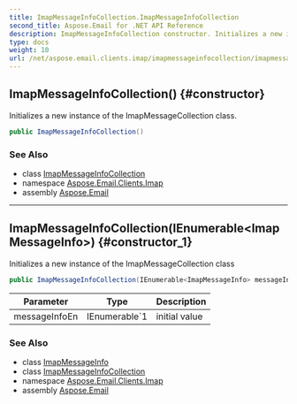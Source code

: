 ```yaml
---
title: ImapMessageInfoCollection.ImapMessageInfoCollection
second_title: Aspose.Email for .NET API Reference
description: ImapMessageInfoCollection constructor. Initializes a new instance of the ImapMessageCollection class
type: docs
weight: 10
url: /net/aspose.email.clients.imap/imapmessageinfocollection/imapmessageinfocollection/
---
```

## ImapMessageInfoCollection() {#constructor}

Initializes a new instance of the ImapMessageCollection class.

```csharp
public ImapMessageInfoCollection()
```

### See Also

* class [ImapMessageInfoCollection](../)
* namespace [Aspose.Email.Clients.Imap](../../imapmessageinfocollection/)
* assembly [Aspose.Email](../../../)

---

## ImapMessageInfoCollection(IEnumerable&lt;ImapMessageInfo&gt;) {#constructor_1}

Initializes a new instance of the ImapMessageCollection class

```csharp
public ImapMessageInfoCollection(IEnumerable<ImapMessageInfo> messageInfoEn)
```

| Parameter | Type | Description |
| --- | --- | --- |
| messageInfoEn | IEnumerable`1 | initial value |

### See Also

* class [ImapMessageInfo](../../imapmessageinfo/)
* class [ImapMessageInfoCollection](../)
* namespace [Aspose.Email.Clients.Imap](../../imapmessageinfocollection/)
* assembly [Aspose.Email](../../../)


